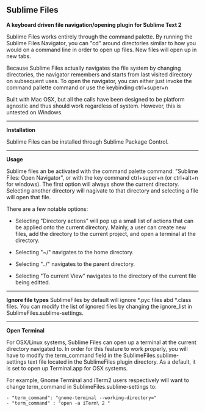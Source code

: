 Sublime Files
-------------

__A keyboard driven file navigation/opening plugin for Sublime Text 2__


Sublime Files works entirely through the command palette. By running the
Sublime Files Navigator, you can "cd" around directories similar to how
you would on a command line in order to open up files. New files will open up in new tabs.


Because Sublime Files actually navigates the file system by changing directories,
the navigator remembers and starts from last visited directory on subsequent uses.
To open the navigator, you can either just invoke the command pallette command or
use the keybinding ctrl+super+n 


Built with Mac OSX, but all the calls have been designed to be platform agnostic and thus should work regardless of system. However, this is untested on Windows.

----------

__Installation__

Sublime Files can be installed through Sublime Package Control.

----------

__Usage__

Sublime files an be activated with the command palette command: "Sublime Files: Open Navigator", or with the key command ctrl+super+n (or ctrl+alt+n for windows).
The first option will always show the current directory. Selecting another directory will nagivate to that directory and selecting a file will open that file.


There are a few notable options:


- Selecting "Directory actions" will pop up a small list of actions that can be applied onto the current directory. Mainly, a user can create new files, add the directory to the current project, and open a terminal at the directory.

- Selecting "~/" navigates to the home directory.

- Selecting "../" navigates to the parent directory.

- Selecting "To current View" navigates to the directory of the current file being editted.

----------
__Ignore file types__
SublimeFiles by default will ignore \*.pyc files abd \*.class files. You can modify the list of ignored files by changing the ignore\_list in SublimeFiles.sublime-settings.


----------

__Open Terminal__


For OSX/Linux systems, Sublime Files can open up a terminal at the current directory navigated to.
In order for this feature to work properly, you will have to modify the term\_command field in the 
SublimeFiles.sublime-settings text file
located in the SublimeFiles plugin directory. As a default, it is set to open up Terminal.app for OSX systems. 

For example, Gnome Terminal and iTerm2 users respectively will want to change term\_command in SublimeFiles.sublime-settings to: 

    - "term_command": "gnome-terminal --working-directory="
    - "term_command" : "open -a iTerm\ 2 "

